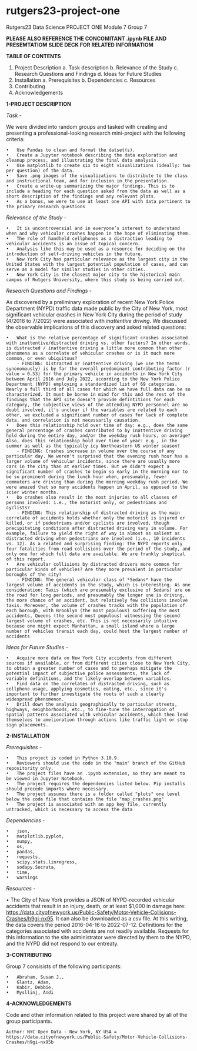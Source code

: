 # rutgers23-project-one
Rutgers23 Data Science PROJECT ONE Module 7 Group 7

**PLEASE ALSO REFERENCE THE CONCOMITANT .ipynb FILE AND PRESEMTATIOM SLIDE DECK FOR RELATED INFORMATIOM**

**TABLE OF CONTENTS**
1. Project Description
    a. Task description
    b. Relevance of the Study
    c. Research Questions and Findings
    d. Ideas for Future Studies
2. Installation
    a. Prerequisites
    b. Dependencies
    c. Resources
3. Contributing
4. Acknowledgements


**1-PROJECT DESCRIPTION**

*Task -*

We were divided into random groups and tasked with creating and presenting a professional-looking research mini-project with the following criteria:

    •	Use Pandas to clean and format the datset(s).
    •	Create a Jupyter notebook describing the data exploration and cleanup process, and illustrating the final data analysis.
    •	Use matplotlib to create six to eight visualizations (ideally: two per question) of the data.
    •	Save .png images of the visualizations to distribute to the class and instructional team, and for inclusion in the presentation.
    •	Create a write-up summarizing the major findings. This is to include a heading for each question asked from the data as well as a short description of the findings and any relevant plots.
    •	As a bonus, we were to use at least one API with data pertinent to the primary research questions

*Relevance of the Study -*

    •	It is uncontroversial and in everyone’s interest to understand when and why vehicular crashes happen in the hope of eliminating them.
    •	The role of handheld cellphones as a distraction leading to vehicular accidents is an issue of topical concern.
    •	Analysis like this may be used as a resource for deciding on the introduction of self-driving vehicles in the future.
    •	New York City has particular relevance as the largest city in the United States with the largest potential population of cases, and can serve as a model for similar studies in other cities.
    •	New York City is the closest major city to the historical main campus of Rutgers University, where this study is being carried out.

*Research Questions and Findings -*

As discovered by a preliminary exploration of recent New York Police Department (NYPD) traffic data made public by the City of New York, most significant vehicular crashes in New York City during the period of study (4/2016 to 7/2022) were associated with *inattentive driving*. We discussed the observable implications of this discovery and asked related questions:

    •	What is the relative percentage of significant crashes associated with inattentive/distracted driving vs. other factors? In other words, is distracted / inattentive driving a little more common than other phenomena as a correlate of vehicular crashes or is it much more common, or even ubiquitous?
        - FINDING: Distracted or inattentive driving (we use the terms synonomously) is by far the overall predominant contributing factor (r value = 0.53) for the primary vehicle in accidents in New York City between April 2016 and July 2022, according to the New York Police Department (NYPD) employing a standardized list of 69 categories. Nearly a full third of all cases for which we have full data can be so characterized. It must be borne in mind for this and the rest of the findings that the API site doesn't provide defintitions for each category, the subjective views of the attending NYPD personnel are no doubt involved, it's unclear if the variables are related to each other, we excluded a significant number of cases for lack of complete data, and correlation is not necessarily causation.
    •	Does this relationship hold over time of day: e.g., does the same general percentage of crashes contributed to by inattentive driving hold during the entire day, and/or the weekday rush hours, on average? Also, does this relationship hold over time of year: e.g., in the summer as well as the typically icy Northeastern US winter season?
        - FINDING: Crashes increase in volume over the course of any particular day. We weren't surprised that the evening rush hour has a larger volume of vehicular incidents, since there are usually more cars in the city than at earlier times. But we didn't expect a significant number of crashes to begin so early in the morning nor to be so prominent during the lunch hour when, presumably, fewer commuters are driving than during the morning weekday rush period. We were amazed that so many accidents happen in April, as opposed to the icier winter months.
    •	Do crashes also result in the most injuries to all classes of persons involved: i.e., the motorist only, or pedestrians and cyclists?
        - FINDING: This relationship of distracted driving as the main correlate of accidents holds whether only the motorist is injured or killed, or if pedestrians and/or cyclists are involved, though precipitating conditions after distracted driving vary in volume. For example, failure to yield the right of way is almost as salient as distracted driving when pedestrians are involved (i.e., 10 incidents vs. 12). As a related and surprising finding: the NYPD reports only four fatalities from road collisions over the period of the study, and only one for which full data are available. We are frankly skeptical of this report.
    •	Are vehicular collisions by distracted drivers more common for particular kinds of vehicles? Are they more prevalent in particular boroughs of the city?
        - FINDING: The general vehicular class of *Sedans* have the largest volume of accidents in the study, which is interesting. As one consideration: Taxis (which are presumably exclusive of Sedans) are on the road for long periods, and presumably the longer one is driving, the more chance of an accident, but relatively few collisions involve taxis. Moreover, the volume of crashes tracks with the population of each borough, with Brooklyn (the most populous) suffering the most accidents, Queens (the second most populous) witnessing the second largest volume of crashes, etc. This is not necessarily intuitive because one might expect Manhattan, a small island where a large number of vehicles transit each day, could host the largest number of accidents

*Ideas for Future Studies -*

    •	Acquire more data on New York City accidents from different sources if available, or from different cities close to New York City, to obtain a greater number of cases and to perhaps mitigate the potential impact of subjective police assessments, the lack of variable definitions, and the likely overlap between variables.
    •	Find data on the correlates of distracted driving, such as cellphone usage, applying cosmetics, eating, etc., since it's important to further investigate the roots of such a clearly widespread phenomenon.
    •	Drill down the analysis geographically to particular streets, highways, neighborhoods, etc., to fine-tune the interrogation of spatial patterns associated with vehicular accidents, which then lend themselves to amelioration through actions like traffic light or stop sign placements.


**2-INSTALLATION**

*Prerequisites -*

    •	This project is coded in Python 3.10.9.
    •	Reviewers should use the code in the "main" branch of the GitHub repositority only.
    •	The project files have an .ipynb extension, so they are meant to be viewed in Jupyter Notebook.
    •	The project requires the dependencies listed below. Pip installs should precede imports where necessary.
    •	The project assumes there is a folder called "plots" one level below the code file that contains the file "map_crashes.png"
    •	The project is associated with an app key file, currently untracked, which is necessary to access the data
  
*Dependencies -*

    •	json,
    •	matplotlib.pyplot,
    •	numpy,
    •	os,
    •	pandas,
    •	requests,
    •	scipy.stats.linregress,
    •	sodapy.Socrata,
    •	time,
    •	warnings

*Resources -* 

   •	The City of New York provides a JSON of NYPD-recorded vehicular accidents that result in an injury, death, or at least $1,000 in damage here: https://data.cityofnewyork.us/Public-Safety/Motor-Vehicle-Collisions-Crashes/h9gi-nx95. It can also be downloaded as a csv file. At this writing, the data covers the period 2016-04-16 to 2022-07-12. Definitions for the categories associated with accidents are not readily available. Requests for this information to the site administrator were directed by them to the NYPD, and the NYPD did not respond to our entreaty.


**3-CONTRIBUTING**

Group 7 consisists of the following participants:

    •	Abraham, Susan J.,
    •	Glantz, Adam,
    •	Kabir, Debbie,
    •	Mysllinj, Andi


**4-ACKNOWLEDGEMENTS**

Code and other information related to this project were shared by all of the group participants.

    Author: NYC Open Data - New York, NY USA = https://data.cityofnewyork.us/Public-Safety/Motor-Vehicle-Collisions-Crashes/h9gi-nx95b